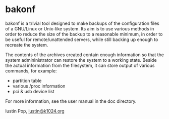 # bakonf

bakonf is a trivial tool designed to make backups of the configuration
files of a GNU/Linux or Unix-like system. Its aim is to use various
methods in order to reduce the size of the backup to a reasonable
minimum, in order to be useful for remote/unattended servers, while
still backing up enough to recreate the system.

The contents of the archives created contain enough information so that
the system admininistrator can restore the system to a working state.
Beside the actual information from the filesystem, it can store output
of various commands, for example:

- partition table
- various /proc information
- pci & usb device list

For more information, see the user manual in the doc directory.

Iustin Pop, <iustin@k1024.org>
